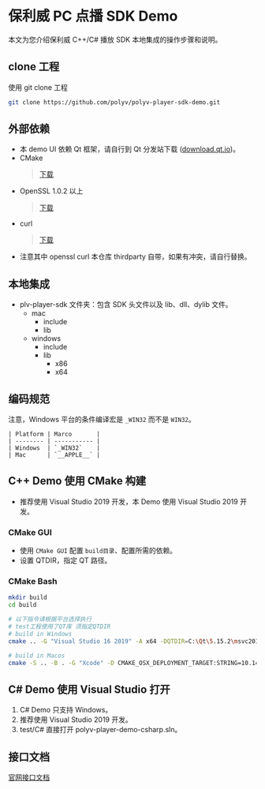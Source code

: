 # 保利威 PC 点播 SDK Demo
本文为您介绍保利威 C++/C# 播放 SDK 本地集成的操作步骤和说明。

## clone 工程
使用 git clone 工程

```bash
git clone https://github.com/polyv/polyv-player-sdk-demo.git

```

## 外部依赖
* 本 demo UI 依赖 Qt 框架，请自行到 Qt 分发站下载 ([download.qt.io](http://download.qt.io/))。
* CMake
	> [下载](https://cmake.org/download/)
* OpenSSL 1.0.2 以上
	> [下载](https://oomake.com/download/openssl)
* curl
    > [下载](https://github.com/curl/curl/)
* 注意其中 openssl curl 本仓库 thirdparty 自带，如果有冲突，请自行替换。

## 本地集成
* plv-player-sdk 文件夹：包含 SDK 头文件以及 lib、dll、dylib 文件。
    - mac
        - include
        - lib
    - windows
        - include
        - lib
            - x86
            - x64

## 编码规范
注意，Windows 平台的条件编译宏是 `_WIN32` 而不是 `WIN32`。

    | Platform | Marco       |
    | -------- | ----------- |
    | Windows  | `_WIN32`    |
    | Mac      | `__APPLE__` |


## C++ Demo 使用 CMake 构建
* 推荐使用 Visual Studio 2019 开发，本 Demo 使用 Visual Studio 2019 开发。

### CMake GUI
* 使用 `CMake GUI` 配置 `build目录`、配置所需的依赖。
* 设置 QTDIR，指定 QT 路径。

### CMake Bash

```bash
mkdir build
cd build

# 以下指令请根据平台选择执行
# test工程使用了QT库 须指定QTDIR
# build in Windows
cmake .. -G "Visual Studio 16 2019" -A x64 -DQTDIR=C:\Qt\5.15.2\msvc2019_64

# build in Macos
cmake -S .. -B . -G "Xcode" -D CMAKE_OSX_DEPLOYMENT_TARGET:STRING=10.14 -DQTDIR:PATH=/Users/polyv/Qt/5.15.2/clang_64

```

## C# Demo 使用 Visual Studio 打开
1. C# Demo 只支持 Windows。
2. 推荐使用 Visual Studio 2019 开发。
3. test/C# 直接打开 polyv-player-demo-csharp.sln。

## 接口文档
[官网接口文档](https://help.polyv.net/#/vod/pc_player/Interface)

